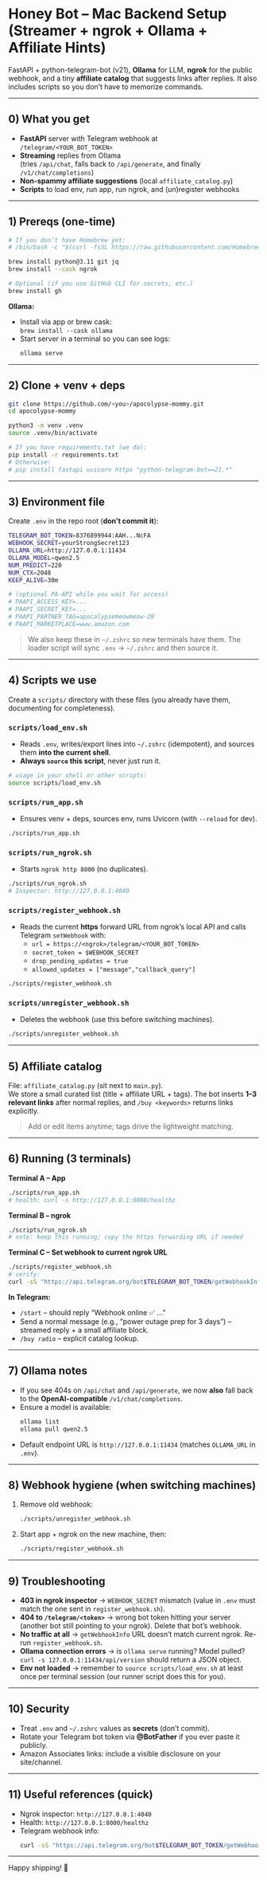 # Honey Bot – Mac Backend Setup (Streamer + ngrok + Ollama + Affiliate Hints)

FastAPI + python-telegram-bot (v21), **Ollama** for LLM, **ngrok** for the public webhook, and a tiny **affiliate catalog** that suggests links after replies. It also includes scripts so you don’t have to memorize commands.

---

## 0) What you get

- **FastAPI** server with Telegram webhook at  
  `/telegram/<YOUR_BOT_TOKEN>`
- **Streaming** replies from Ollama  
  (tries `/api/chat`, falls back to `/api/generate`, and finally `/v1/chat/completions`)
- **Non-spammy affiliate suggestions** (local `affiliate_catalog.py`)
- **Scripts** to load env, run app, run ngrok, and (un)register webhooks

---

## 1) Prereqs (one-time)

```bash
# If you don’t have Homebrew yet:
# /bin/bash -c "$(curl -fsSL https://raw.githubusercontent.com/Homebrew/install/HEAD/install.sh)"

brew install python@3.11 git jq
brew install --cask ngrok

# Optional (if you use GitHub CLI for secrets, etc.)
brew install gh
```

**Ollama:**
- Install via app or brew cask:  
  `brew install --cask ollama`
- Start server in a terminal so you can see logs:
  ```bash
  ollama serve
  ```

---

## 2) Clone + venv + deps

```bash
git clone https://github.com/<you>/apocolypse-mommy.git
cd apocolypse-mommy

python3 -m venv .venv
source .venv/bin/activate

# If you have requirements.txt (we do):
pip install -r requirements.txt
# Otherwise:
# pip install fastapi uvicorn httpx "python-telegram-bot==21.*"
```

---

## 3) Environment file

Create `.env` in the repo root (**don’t commit it**):

```bash
TELEGRAM_BOT_TOKEN=8376899944:AAH...NcFA
WEBHOOK_SECRET=yourStrongSecret123
OLLAMA_URL=http://127.0.0.1:11434
OLLAMA_MODEL=qwen2.5
NUM_PREDICT=220
NUM_CTX=2048
KEEP_ALIVE=30m

# (optional PA-API while you wait for access)
# PAAPI_ACCESS_KEY=...
# PAAPI_SECRET_KEY=...
# PAAPI_PARTNER_TAG=apocalypsemeowmeow-20
# PAAPI_MARKETPLACE=www.amazon.com
```

> We also keep these in `~/.zshrc` so new terminals have them. The loader script will sync `.env` → `~/.zshrc` and then source it.

---

## 4) Scripts we use

Create a `scripts/` directory with these files (you already have them, documenting for completeness).

### `scripts/load_env.sh`
- Reads `.env`, writes/export lines into `~/.zshrc` (idempotent), and sources them **into the current shell**.  
- **Always `source` this script**, never just run it.

```bash
# usage in your shell or other scripts:
source scripts/load_env.sh
```

### `scripts/run_app.sh`
- Ensures venv + deps, sources env, runs Uvicorn (with `--reload` for dev).

```bash
./scripts/run_app.sh
```

### `scripts/run_ngrok.sh`
- Starts `ngrok http 8000` (no duplicates).

```bash
./scripts/run_ngrok.sh
# Inspector: http://127.0.0.1:4040
```

### `scripts/register_webhook.sh`
- Reads the current **https** forward URL from ngrok’s local API and calls Telegram `setWebhook` with:
  - `url = https://<ngrok>/telegram/<YOUR_BOT_TOKEN>`
  - `secret_token = $WEBHOOK_SECRET`
  - `drop_pending_updates = true`
  - `allowed_updates = ["message","callback_query"]`

```bash
./scripts/register_webhook.sh
```

### `scripts/unregister_webhook.sh`
- Deletes the webhook (use this before switching machines).

```bash
./scripts/unregister_webhook.sh
```


---

## 5) Affiliate catalog

File: `affiliate_catalog.py` (sit next to `main.py`).  
We store a small curated list (title + affiliate URL + tags). The bot inserts **1–3 relevant links** after normal replies, and `/buy <keywords>` returns links explicitly.

> Add or edit items anytime; tags drive the lightweight matching.

---

## 6) Running (3 terminals)

**Terminal A – App**
```bash
./scripts/run_app.sh
# health: curl -s http://127.0.0.1:8000/healthz
```

**Terminal B – ngrok**
```bash
./scripts/run_ngrok.sh
# note: keep this running; copy the https forwarding URL if needed
```

**Terminal C – Set webhook to current ngrok URL**
```bash
./scripts/register_webhook.sh
# verify:
curl -sS "https://api.telegram.org/bot$TELEGRAM_BOT_TOKEN/getWebhookInfo" | jq
```

**In Telegram:**
- `/start` – should reply “Webhook online ✅ …”
- Send a normal message (e.g., “power outage prep for 3 days”) – streamed reply + a small affiliate block.
- `/buy radio` – explicit catalog lookup.

---

## 7) Ollama notes

- If you see 404s on `/api/chat` and `/api/generate`, we now **also** fall back to the **OpenAI-compatible** `/v1/chat/completions`.  
- Ensure a model is available:
  ```bash
  ollama list
  ollama pull qwen2.5
  ```
- Default endpoint URL is `http://127.0.0.1:11434` (matches `OLLAMA_URL` in `.env`).

---

## 8) Webhook hygiene (when switching machines)

1. Remove old webhook:
   ```bash
   ./scripts/unregister_webhook.sh
   ```
2. Start app + ngrok on the new machine, then:
   ```bash
   ./scripts/register_webhook.sh
   ```

---

## 9) Troubleshooting

- **403 in ngrok inspector** → `WEBHOOK_SECRET` mismatch (value in `.env` must match the one sent in `register_webhook.sh`).  
- **404 to `/telegram/<token>`** → wrong bot token hitting your server (another bot still pointing to your ngrok). Delete that bot’s webhook.  
- **No traffic at all** → `getWebhookInfo` URL doesn’t match current ngrok. Re-run `register_webhook.sh`.  
- **Ollama connection errors** → is `ollama serve` running? Model pulled? `curl -s 127.0.0.1:11434/api/version` should return a JSON object.  
- **Env not loaded** → remember to `source scripts/load_env.sh` at least once per terminal session (our runner script does this for you).

---

## 10) Security

- Treat `.env` and `~/.zshrc` values as **secrets** (don’t commit).  
- Rotate your Telegram bot token via **@BotFather** if you ever paste it publicly.  
- Amazon Associates links: include a visible disclosure on your site/channel.

---

## 11) Useful references (quick)

- Ngrok inspector: `http://127.0.0.1:4040`  
- Health: `http://127.0.0.1:8000/healthz`  
- Telegram webhook info:
  ```bash
  curl -sS "https://api.telegram.org/bot$TELEGRAM_BOT_TOKEN/getWebhookInfo" | jq
  ```

---

Happy shipping! 🚀
